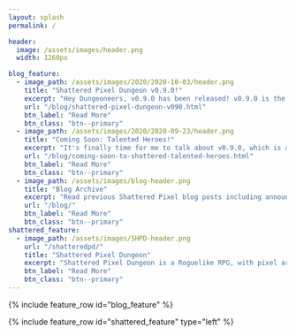```yaml
---
layout: splash
permalink: /

header:
  image: /assets/images/header.png
  width: 1260px

blog_feature:
  - image_path: /assets/images/2020/2020-10-03/header.png
    title: "Shattered Pixel Dungeon v0.9.0!"
    excerpt: "Hey Dungeoneers, v0.9.0 has been released! v0.9.0 is the first in a series of updates that will introduce and build upon a new gameplay system!"
    url: "/blog/shattered-pixel-dungeon-v090.html"
    btn_label: "Read More"
    btn_class: "btn--primary"
  - image_path: /assets/images/2020/2020-09-23/header.png
    title: "Coming Soon: Talented Heroes!"
    excerpt: "It's finally time for me to talk about v0.9.0, which is adding a new gameplay system to Shattered Pixel Dungeon!"
    url: "/blog/coming-soon-to-shattered-talented-heroes.html"
    btn_label: "Read More"
    btn_class: "btn--primary"
  - image_path: /assets/images/blog-header.png
    title: "Blog Archive"
    excerpt: "Read previous Shattered Pixel blog posts including announcements, design overviews, and teasers! The blog includes a full history of my dev work since I started Shattered Pixel Dungeon in 2014."
    url: "/blog/"
    btn_label: "Read More"
    btn_class: "btn--primary"
shattered_feature:
  - image_path: /assets/images/SHPD-header.png
    url: "/shatteredpd/"
    title: "Shattered Pixel Dungeon"
    excerpt: "Shattered Pixel Dungeon is a Roguelike RPG, with pixel art graphics and lots of variety and replayability. Every game is unique, with four different playable characters, randomized levels and enemies, and over 150 items to collect and use. The game is simple to get into, but has lots of depth. Strategy is required if you want to win!"
    btn_label: "Read More"
    btn_class: "btn--primary"
---
```


{% include feature_row id="blog_feature" %}

{% include feature_row id="shattered_feature" type="left" %}

